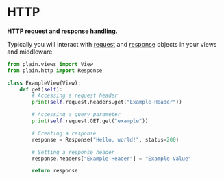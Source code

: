 # HTTP

**HTTP request and response handling.**

Typically you will interact with [request](request.py#HttpRequest) and [response](response.py#ResponseBase) objects in your views and middleware.

```python
from plain.views import View
from plain.http import Response

class ExampleView(View):
    def get(self):
        # Accessing a request header
        print(self.request.headers.get("Example-Header"))

        # Accessing a query parameter
        print(self.request.GET.get("example"))

        # Creating a response
        response = Response("Hello, world!", status=200)

        # Setting a response header
        response.headers["Example-Header"] = "Example Value"

        return response
```
